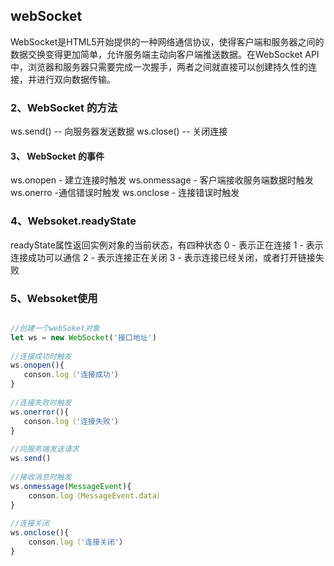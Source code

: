 ## webSocket

WebSocket是HTML5开始提供的一种网络通信协议，使得客户端和服务器之间的数据交换变得更加简单，允许服务端主动向客户端推送数据。在WebSocket API中，浏览器和服务器只需要完成一次握手，两者之间就直接可以创建持久性的连接，并进行双向数据传输。

### 2、WebSocket 的方法

ws.send() -- 向服务器发送数据
ws.close() -- 关闭连接

#### 3、 WebSocket 的事件

ws.onopen - 建立连接时触发
ws.onmessage - 客户端接收服务端数据时触发
ws.onerro -通信错误时触发
ws.onclose - 连接错误时触发

### 4、Websoket.readyState

 readyState属性返回实例对象的当前状态，有四种状态
0 - 表示正在连接
1 - 表示连接成功可以通信
2 - 表示连接正在关闭
3 - 表示连接已经关闭，或者打开链接失败

###  **5、Websoket使用** 

```js

//创建一个webSoket对象
let ws = new WebSocket('接口地址')
 
//连接成功时触发
ws.onopen(){
   conson.log（'连接成功'）
}
 
//连接失败时触发
ws.onerror(){
   conson.log（'连接失败'）
}
 
//向服务端发送请求
ws.send()
 
//接收消息时触发
ws.onmessage(MessageEvent){
    conson.log（MessageEvent.data）
}
 
//连接关闭
ws.onclose(){
    conson.log（'连接关闭'）
}
```

